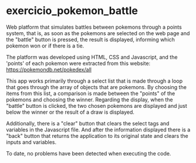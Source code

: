 # exercicio_pokemon_battle
Web platform that simulates battles between pokemons through a points system, that is, as soon as the pokemons are selected on the web page and the "battle" button is pressed, the result is displayed, informing which pokemon won or if there is a tie.

The platform was developed using HTML, CSS and Javascript, and the 'points' of each pokemon were extracted from this website: https://pokemondb.net/pokedex/all

This app works primarily through a select list that is made through a loop that goes through the array of objects that are pokemons. By choosing the items from this list, a comparison is made between the "points" of the pokemons and choosing the winner.
Regarding the display, when the "battle" button is clicked, the two chosen pokemons are displayed and just below the winner or the result of a draw is displayed.

Additionally, there is a "clear" button that clears the select tags and variables in the Javascript file. And after the information displayed there is a "back" button that returns the application to its original state and clears the inputs and variables.

To date, no problems have been detected when executing the code.
